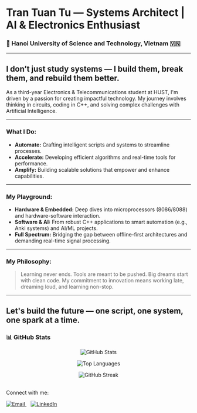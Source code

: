# Tran Tuan Tu — Systems Architect | AI & Electronics Enthusiast

### 📍 Hanoi University of Science and Technology, Vietnam 🇻🇳

---

## I don’t just study systems — I build them, break them, and rebuild them better.

As a third-year Electronics & Telecommunications student at HUST, I'm driven by a passion for creating impactful technology. My journey involves thinking in circuits, coding in C++, and solving complex challenges with Artificial Intelligence.

---

### What I Do:

* **Automate:** Crafting intelligent scripts and systems to streamline processes.
* **Accelerate:** Developing efficient algorithms and real-time tools for performance.
* **Amplify:** Building scalable solutions that empower and enhance capabilities.

---

### My Playground:

* **Hardware & Embedded:** Deep dives into microprocessors (8086/8088) and hardware-software interaction.
* **Software & AI:** From robust C++ applications to smart automation (e.g., Anki systems) and AI/ML projects.
* **Full Spectrum:** Bridging the gap between offline-first architectures and demanding real-time signal processing.

---

### My Philosophy:

> Learning never ends. Tools are meant to be pushed. Big dreams start with clean code.
> My commitment to innovation means working late, dreaming loud, and learning non-stop.

---

## Let's build the future — one script, one system, one spark at a time.
### 📊 GitHub Stats

<p align="center">
  <img src="https://github-readme-stats.vercel.app/api?username=ngaiTu29s1&show_icons=true&theme=radical" alt="GitHub Stats" />
</p>

<p align="center">
  <img src="https://github-readme-stats.vercel.app/api/top-langs/?username=ngaiTu29s1&layout=compact&langs_count=6&theme=radical" alt="Top Languages" />
</p>

<p align="center">
  <img src="https://github-readme-streak-stats.herokuapp.com?user=ngaiTu29s1&theme=radical" alt="GitHub Streak" />
</p>



<br>
Connect with me:

<p align="left">
  <a href="mailto:trantuantu2004@gmail.com">
    <img src="https://img.shields.io/badge/Email-D14836?style=for-the-badge&logo=gmail&logoColor=white" alt="Email">
  </a>
  &nbsp;&nbsp; <a href="https://www.linkedin.com/in/tuantu102/">
    <img src="https://img.shields.io/badge/LinkedIn-0077B5?style=for-the-badge&logo=linkedin&logoColor=white" alt="LinkedIn">
  </a>
</p>
